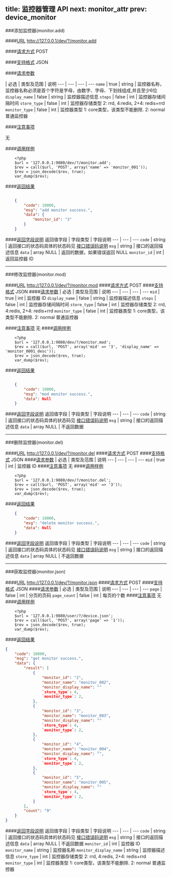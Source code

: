 title: 监控器管理 API
next: monitor_attr
prev: device_monitor
---

###添加监控器(monitor.add)

####[URL](#add_url) 
http://127.0.0.1/dev/?/monitor.add

####[请求方式](#add_post)
POST

####[支持格式](#add_json)
JSON 

####[请求参数](#add_param)

  | 必选 | 类型及范围 | 说明
--- | --- | --- | ---
`name` | true | string | 监控器名称，监控器名称必须是首个字符是字母，由数字、字母、下划线组成,并且至少6位
`display_name` | false | string | 监控器描述信息
`steps` | false | int | 监控器存储间隔时间
`store_type` | false | int | 监控器存储类型 2: rrd, 4:redis, 2+4: redis+rrd
`monitor_type` | false | int | 监控器类型 1: core类型，该类型不能删除. 2: normal 普通监控器

####[注意事项](#add_notice)

无

####[调用样例](#add_example)

```
	<?php
	$url = '127.0.0.1:9080/dev/?/monitor.add';
	$rev = call($url, 'POST', array('name' => 'monitor_001'));
	$rev = json_decode($rev, true);
	var_dump($rev);
```

####[返回结果](#add_result)
``` json

	{
		"code": 10000,
		"msg": "add monitor success.",
		"data": {
			"monitor_id": "3"
		}
	}

```
####[返回字段说明](#add_result_dis)
返回值字段 | 字段类型 | 字段说明
--- | --- | ---
`code` | string | 返回接口的状态码具体的状态码见 [接口错误码说明](api_errno.html) 
`msg`  | string | 接口的返回描述信息
`data` | array NULL  | 返回的数据，如果错误返回 NULL
`monitor_id` | int | 返回监控器 ID

---
###修改监控器(monitor.mod)

####[URL](#mod_url) 
http://127.0.0.1/dev/?/monitor.mod
####[请求方式](#mod_post)
POST
####[支持格式](#mod_json)
JSON 
####[请求参数](#mod_param)
  | 必选 | 类型及范围 | 说明
--- | --- | --- | ---
`mid` | true | int     | 监控器 ID
`display_name` | false | string    | 监控器描述信息
`steps` | false | int | 监控器存储间隔时间
`store_type` | false | int | 监控器存储类型 2: rrd, 4:redis, 2+4: redis+rrd
`monitor_type` | false | int | 监控器类型 1: core类型，该类型不能删除. 2: normal 普通监控器

####[注意事项](#mod_notice)
无
####[调用样例](#mod_example)
```
	<?php
	$url = '127.0.0.1:9080/dev/?/monitor.mod';
	$rev = call($url, 'POST', array('mid' => '3', 'display_name' => 'monitor_0001_desc'));
	$rev = json_decode($rev, true);
	var_dump($rev);
```
####[返回结果](#mod_result)
``` json

	{
		"code": 10000,
		"msg": "mod monitor success.",
		"data": Null 
	}

```
####[返回字段说明](#mod_result_dis)
返回值字段 | 字段类型 | 字段说明
--- | --- | ---
`code` | string | 返回接口的状态码具体的状态码见 [接口错误码说明](api_errno.html) 
`msg`  | string | 接口的返回描述信息
`data` | array NULL  | 不返回数据


---
###删除监控器(monitor.del)

####[URL](#del_url) 
http://127.0.0.1/dev/?/monitor.del
####[请求方式](#del_post)
POST
####[支持格式](#del_json)
JSON 
####[请求参数](#del_param)
  | 必选 | 类型及范围 | 说明
--- | --- | --- | ---
`mid` | true | int     | 监控器 ID
####[注意事项](#del_notice)
无
####[调用样例](#del_example)
```
	<?php
	$url = '127.0.0.1:9080/dev/?/monitor.del';
	$rev = call($url, 'POST', array('mid' => '3'));
	$rev = json_decode($rev, true);
	var_dump($rev);
```
####[返回结果](#del_result)
``` json
	{
		"code": 10000,
		"msg": "delete monitor success.",
		"data": Null 
	}
```
####[返回字段说明](#del_result_dis)
返回值字段 | 字段类型 | 字段说明
--- | --- | ---
`code` | string | 返回接口的状态码具体的状态码见 [接口错误码说明](api_errno.html) 
`msg`  | string | 接口的返回描述信息
`data` | array NULL  | 不返回数据

---
###获取监控器(monitor.json)

####[URL](#json_url) 
http://127.0.0.1/dev/?/monitor.json
####[请求方式](#json_post)
POST
####[支持格式](#json_json)
JSON 
####[请求参数](#json_param)
  | 必选 | 类型及范围 | 说明
--- | --- | --- | ---
`page` | false | int     | 分页的页码
`page_count` | false | int     | 每页的个数
####[注意事项](#json_notice)
无
####[调用样例](#json_example)
```
	<?php
	$url = '127.0.0.1:9080/user/?/device.json';
	$rev = call($url, 'POST', array('page' => '1'));
	$rev = json_decode($rev, true);
	var_dump($rev);
```
####[返回结果](#json_result)
``` json
{
    "code": 10000,
    "msg": "get monitor success.",
    "data": {
        "result": [
            {
                "monitor_id": "2",
                "monitor_name": "monitor_002",
                "monitor_display_name": ""
				`store_type`: 4,
				`monitor_type`: 2,
            },
            {
                "monitor_id": "3",
                "monitor_name": "monitor_003",
                "monitor_display_name": ""
				`store_type`: 4,
				`monitor_type`: 2,
            },
            {
                "monitor_id": "4",
                "monitor_name": "monitor_004",
                "monitor_display_name": "",
				`store_type`: 4,
				`monitor_type`: 2,
            },
            {
                "monitor_id": "5",
                "monitor_name": "monitor_005",
                "monitor_display_name": ""
				`store_type`: 4,
				`monitor_type`: 2,
            }
        ],
        "count": "9"
    }
}
```
####[返回字段说明](#json_result_dis)
返回值字段 | 字段类型 | 字段说明
--- | --- | ---
`code` | string | 返回接口的状态码具体的状态码见 [接口错误码说明](api_errno.html) 
`msg`  | string | 接口的返回描述信息
`data` | array NULL  | 不返回数据
`monitor_id` | int | 监控器 ID
`monitor_name` | string | 监控器名称
`monitor_display_name` | string | 监控器描述信息
`store_type` | int | 监控器存储类型 2: rrd, 4:redis, 2+4: redis+rrd
`monitor_type` | int | 监控器类型 1: core类型，该类型不能删除. 2: normal 普通监控器

